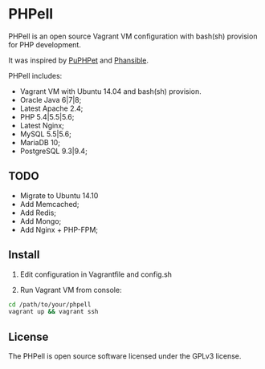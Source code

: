 PHPell
======

PHPell is an open source Vagrant VM configuration with bash(sh) provision for PHP development.

It was inspired by [PuPHPet](http://puphpet.com) and [Phansible](http://phansible.com).

PHPell includes:

* Vagrant VM with Ubuntu 14.04 and bash(sh) provision.
* Oracle Java 6|7|8;
* Latest Apache 2.4;
* PHP 5.4|5.5|5.6;
* Latest Nginx;
* MySQL 5.5|5.6;
* MariaDB 10;
* PostgreSQL 9.3|9.4;

TODO
----

* Migrate to Ubuntu 14.10
* Add Memcached;
* Add Redis;
* Add Mongo;
* Add Nginx + PHP-FPM;

Install
-------

1. Edit configuration in Vagrantfile and config.sh

2. Run Vagrant VM from console:

```bash
cd /path/to/your/phpell
vagrant up && vagrant ssh
```

License
-------

The PHPell is open source software licensed under the GPLv3 license.